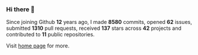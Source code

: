 ### Hi there 👋

Since joining Github **12** years ago, I made **8580** commits, opened **62** issues, submitted **1310** pull requests, received **137** stars across **42** projects and contributed to **11** public repositories.

Visit <a href="https://j15h.nu">home page</a> for more.
